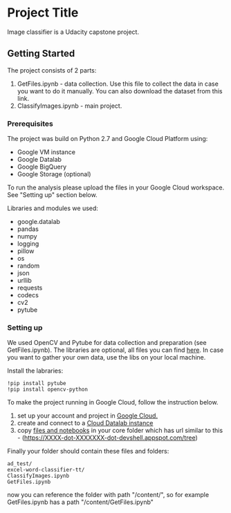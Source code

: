 # Project Title
Image classifier is a Udacity capstone project.


## Getting Started

The project consists of 2 parts:
1) GetFiles.ipynb - data collection. Use this file to collect the data in case you want to do it manually. You can also download the dataset from this link. 
2) ClassifyImages.ipynb - main project. 


### Prerequisites

The project was build on Python 2.7 and Google Cloud Platform using:
- Google VM instance
- Google Datalab
- Google BigQuery
- Google Storage (optional)

To run the analysis please upload the files in your Google Cloud workspace. See "Setting up" section below. 

Libraries and modules we used:
- google.datalab
- pandas
- numpy
- logging
- pillow
- os
- random
- json
- urllib
- requests
- codecs
- cv2
- pytube


### Setting up

We used OpenCV and Pytube for data collection and preparation (see GetFiles.ipynb). The libraries are optional, all files you can find [here](https://drive.google.com/open?id=0B_MIut4tVCU4cFh0Z19hWmJWMDA). In case you want to gather your own data, use the libs on your local machine. 

Install the labraries:
```
!pip install pytube
!pip install opencv-python
```

To make the project running in Google Cloud, follow the instruction below.
1) set up your account and project in [Google Cloud.](https://cloud.google.com/)
2) create and connect to a [Cloud Datalab instance](https://cloud.google.com/datalab/docs/quickstarts#create_and_connect_to_a_cloud_datalab_instance)
3) copy [files and notebooks](https://drive.google.com/open?id=0B_MIut4tVCU4cFh0Z19hWmJWMDA) in your core folder which has url similar to this - (https://XXXX-dot-XXXXXXX-dot-devshell.appspot.com/tree)

Finally your folder should contain these files and folders: 
```
ad_test/
excel-word-classifier-tt/
ClassifyImages.ipynb
GetFiles.ipynb
```
now you can reference the folder with path "/content/", so for example GetFiles.ipynb has a path "/content/GetFiles.ipynb"
